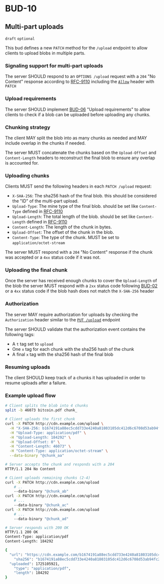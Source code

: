 # BUD-10

## Multi-part uploads

`draft` `optional`

This bud defines a new `PATCH` method for the `/upload` endpoint to allow clients to upload blobs in multiple parts.

### Signaling support for multi-part uploads

The server SHOULD respond to an `OPTIONS /upload` request with a `204` "No Content" response according to [RFC-9110](https://httpwg.org/specs/rfc9110.html#rfc.section.9.3.7) including the [`Allow`](https://httpwg.org/specs/rfc9110.html#field.allow) header with `PATCH`

### Upload requirements

The server SHOULD implement [BUD-06](06.md) "Upload requirements" to allow clients to check if a blob can be uploaded before uploading any chunks.

### Chunking strategy

The client MAY split the blob into as many chunks as needed and MAY include overlap in the chunks if needed.

The server MUST concatenate the chunks based on the `Upload-Offset` and `Content-Length` headers to reconstruct the final blob to ensure any overlap is accounted for.

### Uploading chunks

Clients MUST send the following headers in each `PATCH /upload` request:

- `X-SHA-256`: The sha256 hash of the final blob. this should be considered the "ID" of the multi-part upload.
- `Upload-Type`: The mine type of the final blob. should be set like `Content-Type` defined in [RFC-9110](https://httpwg.org/specs/rfc9110.html#field.content-type)
- `Upload-Length`: The total length of the blob. should be set like `Content-Length` defined in [RFC-9110](https://httpwg.org/specs/rfc9110.html#field.content-length)
- `Content-Length`: The length of the chunk in bytes.
- `Upload-Offset`: The offset of the chunk in the blob.
- `Content-Type`: The type of the chunk. MUST be set to `application/octet-stream`

The server MUST respond with a `204` "No Content" response if the chunk was accepted or a `4xx` status code if it was not.

### Uploading the final chunk

Once the server has received enough chunks to cover the `Upload-Length` of the blob the server MUST respond with a `2xx` status code following [BUD-02](02.md) or a `4xx` status code if the blob hash does not match the `X-SHA-256` header

### Authorization

The server MAY require authorization for uploads by checking the `Authorization` header similar to the [`PUT /upload`](./02.md#upload-authorization-required) endpoint

The server SHOULD validate that the authorization event contains the following tags:

- A `t` tag set to `upload`
- One `x` tag for each chunk with the sha256 hash of the chunk
- A final `x` tag with the sha256 hash of the final blob

### Resuming uploads

The client SHOULD keep track of a chunks it has uploaded in order to resume uploads after a failure.

### Example upload flow

```sh
# Client splits the blob into 4 chunks
split -b 46073 bitcoin.pdf chunk_

# Client uploads the first chunk
curl -X PATCH http://cdn.example.com/upload \
  -H "X-SHA-256: b1674191a88ec5cdd733e4240a81803105dc412d6c6708d53ab94fc248f4f553" \
  -H "Upload-Type: application/pdf" \
  -H "Upload-Length: 184292" \
  -H "Upload-Offset: 0" \
  -H "Content-Length: 46073" \
  -H "Content-Type: application/octet-stream" \
  --data-binary "@chunk_aa"

# Server accepts the chunk and responds with a 204
HTTP/1.1 204 No Content

# CLient uploads remaining chunks (2-4)
curl -X PATCH http://cdn.example.com/upload
	# ..
	--data-binary "@chunk_ab"
curl -X PATCH http://cdn.example.com/upload
	# ...
	--data-binary "@chunk_ac"
curl -X PATCH http://cdn.example.com/upload
	# ...
	--data-binary "@chunk_ad"

# Server responds with 200 OK
HTTP/1.1 200 OK
Content-Type: application/pdf
Content-Length: 184292

{
  "url": "https://cdn.example.com/b1674191a88ec5cdd733e4240a81803105dc412d6c6708d53ab94fc248f4f553.pdf",
	"sha256": "b1674191a88ec5cdd733e4240a81803105dc412d6c6708d53ab94fc248f4f553",
  "uploaded": 1725105921,
	"type": "application/pdf",
	"length": 184292
}
```
